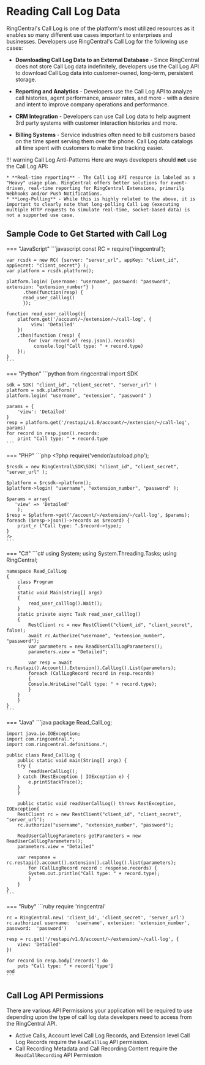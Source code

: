 # Reading Call Log Data

RingCentral's Call Log is one of the platform's most utilized resources as it enables so many different use cases important to enterprises and businesses. Developers use RingCentral's Call Log for the following use cases:

* **Downloading Call Log Data to an External Database** - Since RingCentral does not store Call Log data indefinitely, developers use the Call Log API to download Call Log data into customer-owned, long-term, persistent storage.

* **Reporting and Analytics** - Developers use the Call Log API to analyze call histories, agent performance, answer rates, and more - with a desire and intent to improve company operations and performance.

* **CRM Integration** - Developers can use Call Log data to help augment 3rd party systems with customer interaction histories and more.

* **Billing Systems** - Service industries often need to bill customers based on the time spent serving them over the phone. Call Log data catalogs all time spent with customers to make time tracking easier.

!!! warning Call Log Anti-Patterns
    Here are ways developers should **not** use the Call Log API:

    * **Real-time reporting** - The Call Log API resource is labeled as a "Heavy" usage plan. RingCentral offers better solutions for event-driven, real-time reporting for RingCentral Extensions, primarily Webhooks and/or Push Notifications.
    * **Long-Polling** - While this is highly related to the above, it is important to clearly note that long-polling Call Log (executing multiple HTTP requests to simulate real-time, socket-based data) is not a supported use case.

## Sample Code to Get Started with Call Log

=== "JavaScript"
	```javascript 
	const RC = require('ringcentral');

	var rcsdk = new RC( {server: "server_url", appKey: "client_id", appSecret: "client_secret"} );
	var platform = rcsdk.platform();

	platform.login( {username: "username", password: "password", extension: "extension_number"} )
	      .then(function(resp) {
		  read_user_calllog()
	      });

	function read_user_calllog(){
	    platform.get('/account/~/extension/~/call-log', {
		     view: 'Detailed'
		})
		.then(function (resp) {
		    for (var record of resp.json().records)
		      console.log("Call type: " + record.type)
		});
	}
	```

=== "Python"
	```python
	from ringcentral import SDK

	sdk = SDK( "client_id", "client_secret", "server_url" )
	platform = sdk.platform()
	platform.login( "username", "extension", "password" )

	params = {
	    'view': 'Detailed'
	}
	resp = platform.get('/restapi/v1.0/account/~/extension/~/call-log', params)
	for record in resp.json().records:
	    print "Call type: " + record.type
	```

=== "PHP"
	```php
	<?php
	require('vendor/autoload.php');

	$rcsdk = new RingCentral\SDK\SDK( "client_id", "client_secret", "server_url" );

	$platform = $rcsdk->platform();
	$platform->login( "username", "extension_number", "password" );

	$params = array(
	   'view' => 'Detailed'
	    );
	$resp = $platform->get('/account/~/extension/~/call-log', $params);
	foreach ($resp->json()->records as $record) {
	    print_r ("Call type: ".$record->type);
	}
	?>
	```

=== "C#"
	```c#
	using System;
	using System.Threading.Tasks;
	using RingCentral;

	namespace Read_CallLog
	{
	    class Program
	    {
		static void Main(string[] args)
		{
		    read_user_calllog().Wait();
		}
		static private async Task read_user_calllog()
		{
		    RestClient rc = new RestClient("client_id", "client_secret", false);
		    await rc.Authorize("username", "extension_number", "password");
		    var parameters = new ReadUserCallLogParameters();
		    parameters.view = "Detailed";

		    var resp = await rc.Restapi().Account().Extension().CallLog().List(parameters);
		    foreach (CallLogRecord record in resp.records)
		    {
			Console.WriteLine("Call type: " + record.type);
		    }
		}
	    }
	}
	```

=== "Java"
	```java
	package Read_CallLog;

	import java.io.IOException;
	import com.ringcentral.*;
	import com.ringcentral.definitions.*;

	public class Read_CallLog {
	    public static void main(String[] args) {
		try {
		    readUserCallLog();
		} catch (RestException | IOException e) {
		    e.printStackTrace();
		}
	    }

		public static void readUserCallLog() throws RestException, IOException{
		RestClient rc = new RestClient("client_id", "client_secret", "server_url");
		rc.authorize("username", "extension_number", "password");

		ReadUserCallLogParameters getParameters = new ReadUserCallLogParameters();
		parameters.view = "Detailed"

		var response = rc.restapi().account().extension().calllog().list(parameters);
		    for (CallLogRecord record : response.records) {
			System.out.println("Call type: " + record.type);
		    }
	    }
	}
	```

=== "Ruby"
	```ruby
	require 'ringcentral'

	rc = RingCentral.new( 'client_id', 'client_secret', 'server_url')
	rc.authorize( username:  'username', extension: 'extension_number', password:  'password')

	resp = rc.get('/restapi/v1.0/account/~/extension/~/call-log', {
	    view: 'Detailed'
	})

	for record in resp.body['records'] do
	    puts "Call type: " + record['type']
	end
	```

## Call Log API Permissions

There are various API Permissions your application will be required to use depending upon the type of call log data developers need to access from the RingCentral API.

* Active Calls, Account level Call Log Records, and Extension level Call Log Records require the `ReadCallLog` API permission.
* Call Recording Metadata and Call Recording Content require the `ReadCallRecording` API Permission
